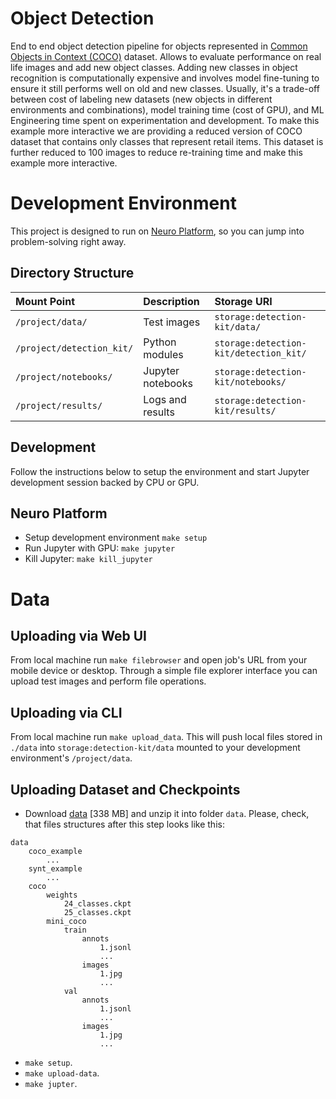 # Object Detection

End to end object detection pipeline for objects represented in [Common Objects in Context (COCO)](http://cocodataset.org) dataset. Allows to  evaluate performance on real life images and add new object classes. Adding new classes in object recognition is computationally expensive and involves model fine-tuning to ensure it still performs well on old and new classes. Usually, it's a trade-off between cost of labeling new datasets (new objects in different environments and combinations), model training time (cost of GPU), and ML Engineering time spent on experimentation and development.   To make this example more interactive we are providing a reduced version of COCO dataset that contains only classes that represent retail items. This dataset is further reduced to 100 images to reduce re-training time and make this example more interactive.

# Development Environment

This project is designed to run on [Neuro Platform](https://neu.ro), so you can jump into problem-solving right away.

## Directory Structure

| Mount Point              | Description                       | Storage URI                     |
|:------------------------ |:--------------------------------- |:------------------------------- |
|`/project/data/`          | Test images                       | `storage:detection-kit/data/`         |
|`/project/detection_kit/` | Python modules                    | `storage:detection-kit/detection_kit/`      |
|`/project/notebooks/`     | Jupyter notebooks                 | `storage:detection-kit/notebooks/`    |
|`/project/results/`       | Logs and results                  | `storage:detection-kit/results/`      |


## Development

Follow the instructions below to setup the environment and start Jupyter development session backed by CPU or GPU.

## Neuro Platform

* Setup development environment `make setup`
* Run Jupyter with GPU: `make jupyter`
* Kill Jupyter: `make kill_jupyter`

# Data

## Uploading via Web UI

From local machine run `make filebrowser` and open job's URL from your mobile device or desktop. Through a simple file explorer interface you can upload test images and perform file operations.

## Uploading via CLI

From local machine run `make upload_data`. This will push local files stored in `./data` into `storage:detection-kit/data` mounted to your development environment's `/project/data`.

## Uploading Dataset and Checkpoints

* Download [data](https://drive.google.com/a/neuromation.io/file/d/1WWQ33zM23udAPnTO6_Y-6w_P_Dgq7x0N/view?usp=sharing) [338 MB]
and unzip it into folder `data`. Please, check, that files structures
after this step looks like this:
```
data
    coco_example
        ...
    synt_example
        ...
    coco
        weights
            24_classes.ckpt
            25_classes.ckpt
        mini_coco
            train
                annots
                    1.jsonl
                    ...
                images
                    1.jpg
                    ...
            val
                annots
                    1.jsonl
                    ...
                images
                    1.jpg
                    ...
```
* `make setup`.
* `make upload-data`.
* `make jupter`.
